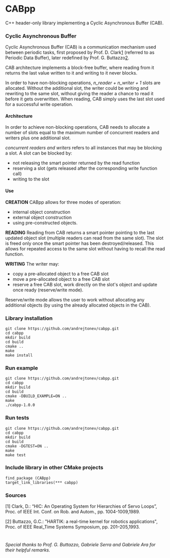 # CABpp
C++ header-only library implementing a Cyclic Asynchronous Buffer (CAB).

### Cyclic Asynchronous Buffer
Cyclic Asynchronous Buffer (CAB) is a communication mechanism used between
periodic tasks, first proposed by Prof. D. Clark[1](#sources) (referred to as 
Periodic Data Buffer), later redefined by Prof. G. Buttazzo[2](#sources).
 
CAB architecture implements a block-free buffer, where reading from it 
returns the last value written to it and writing to it never blocks.

In order to have non-blocking operations, *n_reader + n_writer + 1* slots are allocated.
Without the additional slot, the writer could be writing and rewriting to the same slot, 
without giving the reader a chance to read it before it gets overwritten.
When reading, CAB simply uses the last slot used for a successful write operation.

#### Architecture
In order to achieve non-blocking operations, CAB needs to allocate a number of slots
equal to the maximum number of concurrent readers and writers plus one additional slot.

*concurrent readers and writers* refers to all instances that may be blocking a slot.
A slot can be blocked by:
- not releasing the smart pointer returned by the read function
- reserving a slot (gets released after the corresponding write function call)
- writing to the slot


#### Use
**CREATION**
CABpp allows for three modes of operation: 
- internal object construction
- external object construction
- using pre-constructed objects.

**READING**
Reading from CAB returns a smart pointer pointing to the last updated object slot (multiple readers can read from the same slot). The slot is freed only once the smart pointer has been destroyed/released. This allows for repeated access to the same slot without having to recall the read function.

**WRITING**
The writer may:
- copy a pre-allocated object to a free CAB slot
- move a pre-allocated object to a free CAB slot
- reserve a free CAB slot, work directly on the slot's object and update once ready (reserve/write mode).

Reserve/write mode allows the user to work without allocating any additional objects (by using the already allocated objects in the CAB).

### Library installation
```
git clone https://github.com/andrejtonev/cabpp.git
cd cabpp
mkdir build
cd build
cmake ..
make
make install
```

### Run example
```
git clone https://github.com/andrejtonev/cabpp.git
cd cabpp
mkdir build
cd build
cmake -DBUILD_EXAMPLE=ON ..
make
./cabpp-1.0.0
```

### Run tests
```
git clone https://github.com/andrejtonev/cabpp.git
cd cabpp
mkdir build
cd build
cmake -DGTEST=ON ..
make
make test
```

### Include library in other CMake projects
```
find_package (CABpp)
target_link_libraries(*** cabpp)
```

### Sources
[1] Clark, D.: “HIC: An Operating System for Hierarchies of Servo Loops”, Proc. of IEEE Int. Conf. on Rob. and Autom., pp. 1004-1009,1989.


[2] Buttazzo, G.C.: "HARTIK: a real-time kernel for robotics applications", Proc. of IEEE Real_Time Systems Symposium, pp. 201–205,1993.



#
*Special thanks to Prof. G. Buttazzo, Gabriele Serra and Gabriele Ara for their helpful remarks.* 
